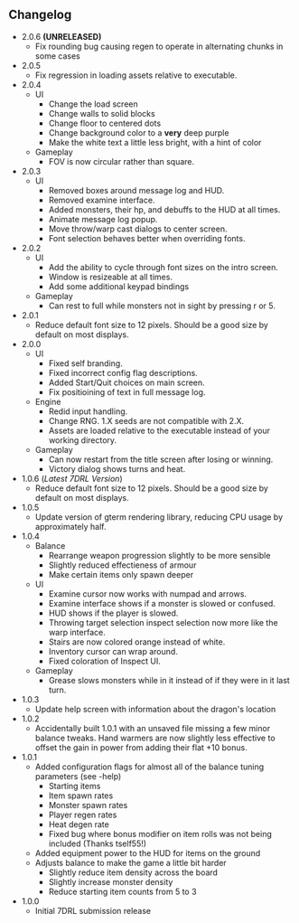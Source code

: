 Changelog
---------
* 2.0.6 **(UNRELEASED)**
	* Fix rounding bug causing regen to operate in alternating chunks in some cases
* 2.0.5
	* Fix regression in loading assets relative to executable.
* 2.0.4
	* UI
		* Change the load screen
		* Change walls to solid blocks
		* Change floor to centered dots
		* Change background color to a **very** deep purple
		* Make the white text a little less bright, with a hint of color
	* Gameplay
		* FOV is now circular rather than square.
* 2.0.3
	* UI
		* Removed boxes around message log and HUD.
		* Removed examine interface.
		* Added monsters, their hp, and debuffs to the HUD at all times.
		* Animate message log popup.
		* Move throw/warp cast dialogs to center screen.
		* Font selection behaves better when overriding fonts.
* 2.0.2
	* UI
		* Add the ability to cycle through font sizes on the intro screen.
		* Window is resizeable at all times.
		* Add some additional keypad bindings
	* Gameplay
		* Can rest to full while monsters not in sight by pressing r or 5.
* 2.0.1
	* Reduce default font size to 12 pixels. Should be a good size by default on most displays.
* 2.0.0
	* UI
		* Fixed self branding.
		* Fixed incorrect config flag descriptions.
		* Added Start/Quit choices on main screen.
		* Fix positioining of text in full message log.
	* Engine
		* Redid input handling.
		* Change RNG. 1.X seeds are not compatible with 2.X.
		* Assets are loaded relative to the executable instead of your working directory.
	* Gameplay
		* Can now restart from the title screen after losing or winning.
		* Victory dialog shows turns and heat.
* 1.0.6 (*Latest 7DRL Version*)
	* Reduce default font size to 12 pixels. Should be a good size by default on most displays.
* 1.0.5
	* Update version of gterm rendering library, reducing CPU usage by approximately half.
* 1.0.4
	* Balance
		* Rearrange weapon progression slightly to be more sensible
		* Slightly reduced effectieness of armour
		* Make certain items only spawn deeper
	* UI
		* Examine cursor now works with numpad and arrows.
		* Examine interface shows if a monster is slowed or confused.
		* HUD shows if the player is slowed.
		* Throwing target selection inspect selection now more like the warp interface.
		* Stairs are now colored orange instead of white.
		* Inventory cursor can wrap around.
		* Fixed coloration of Inspect UI.
	* Gameplay
		* Grease slows monsters while in it instead of if they were in it last turn.
* 1.0.3
	* Update help screen with information about the dragon's location
* 1.0.2
	* Accidentally built 1.0.1 with an unsaved file missing a few minor balance tweaks. Hand warmers are now slightly less effective to offset the gain in power from adding their flat +10 bonus.
* 1.0.1
	* Added configuration flags for almost all of the balance tuning parameters (see -help)
		* Starting items
		* Item spawn rates
		* Monster spawn rates
		* Player regen rates
		* Heat degen rate
		* Fixed bug where bonus modifier on item rolls was not being included (Thanks tself55!)
	* Added equipment power to the HUD for items on the ground
	* Adjusts balance to make the game a little bit harder
		* Slightly reduce item density across the board
		* Slightly increase monster density
		* Reduce starting item counts from 5 to 3
* 1.0.0
	* Initial 7DRL submission release

